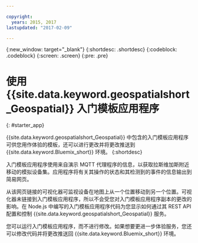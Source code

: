 ```yaml
---

copyright:
  years: 2015, 2017
lastupdated: "2017-02-09"

---
```


<!-- Attribute definitions --> 
{:new_window: target="_blank"}
{:shortdesc: .shortdesc}
{:codeblock: .codeblock}
{:screen: .screen}
{:pre: .pre}

# 使用 {{site.data.keyword.geospatialshort_Geospatial}} 入门模板应用程序
{: #starter_app}


{{site.data.keyword.geospatialshort_Geospatial}} 中包含的入门模板应用程序可供您用作体验的模板，还可以进行更改并将更改推送到 {{site.data.keyword.Bluemix_short}} 环境。
{:shortdesc}

入门模板应用程序使用来自演示 MQTT 代理程序的信息，以获取拉斯维加斯附近移动的模拟设备集。应用程序将有关其操作的状态和其检测到的事件的信息输出到简易网页。


从该网页链接的可视化器可监视设备在地图上从一个位置移动到另一个位置。可视化器未链接到入门模板应用程序，所以不会受您对入门模板应用程序副本的更改的影响。在 Node.js 中编写的入门模板应用程序代码为您显示如何通过其 REST API 配置和控制 {{site.data.keyword.geospatialshort_Geospatial}} 服务。 


您可以运行入门模板应用程序，而不进行修改。如果想要更进一步体验服务，您还可以修改代码并将更改推送回 {{site.data.keyword.Bluemix_short}} 环境。
